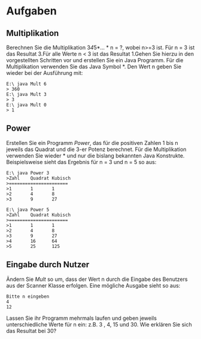 # Aufgaben
## Multiplikation
Berechnen Sie die Multiplikation 3*4*5*... * n = ?, wobei n>=3 ist. Für n = 3 ist das Resultat 3.Für alle Werte n < 3 ist das Resultat 1.Gehen Sie hierzu in den vorgestellten Schritten vor und erstellen Sie ein Java Programm. Für die Multiplikation verwenden Sie das Java Symbol *. Den Wert n geben Sie wieder bei der Ausführung mit:

    E:\ java Mult 6
    > 360
    E:\ java Mult 3
    > 3
    E:\ java Mult 0
    > 1

## Power
Erstellen Sie ein Programm <i>Power</i>, das für die positiven Zahlen 1 bis n jeweils das Quadrat und die 3-er Potenz berechnet. Für die Multiplikation verwenden Sie wieder * und nur die bislang bekannten Java Konstrukte. Beispielsweise sieht das Ergebnis für n = 3 und n = 5 so aus:
    
    E:\ java Power 3
    >Zahl    Quadrat Kubisch
    >======================
    >1       1       1
    >2       4       8
    >3       9       27
    
    E:\ java Power 5
    >Zahl    Quadrat Kubisch
    >======================
    >1       1       1
    >2       4       8
    >3       9       27
    >4       16      64
    >5       25      125

## Eingabe durch Nutzer
Ändern Sie <i>Mult</i> so um, dass der Wert n durch die Eingabe des Benutzers aus der Scanner Klasse erfolgen. Eine mögliche Ausgabe sieht so aus:
    
    Bitte n eingeben
    4
    12

Lassen Sie ihr Programm mehrmals laufen und geben jeweils unterschiedliche Werte für n ein: z.B. 3 , 4, 15 und 30. Wie erklären Sie sich das Resultat bei 30?

